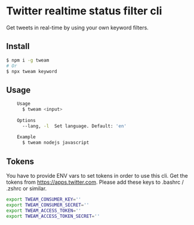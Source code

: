 # Twitter realtime status filter cli

Get tweets in real-time by using your own keyword filters.

## Install
```bash
$ npm i -g tweam
# Or
$ npx tweam keyword
```

## Usage
```bash
    Usage
      $ tweam <input>
 
    Options
      --lang, -l  Set language. Default: 'en'
 
    Example
      $ tweam nodejs javascript
```


## Tokens
You have to provide ENV vars to set tokens in order to use this cli. Get the tokens from https://apps.twitter.com. Please add these keys to .bashrc / .zshrc or similar.
```bash
export TWEAM_CONSUMER_KEY='' 
export TWEAM_CONSUMER_SECRET='' 
export TWEAM_ACCESS_TOKEN='' 
export TWEAM_ACCESS_TOKEN_SECRET=''
```